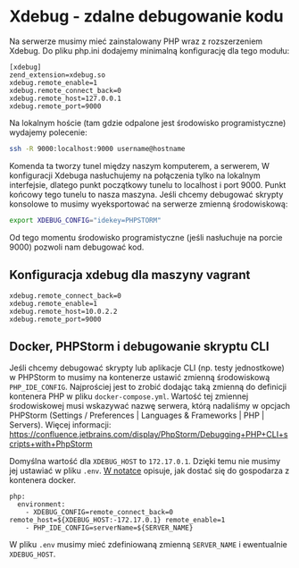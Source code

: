 # Xdebug - zdalne debugowanie kodu

Na serwerze musimy mieć zainstalowany PHP wraz z rozszerzeniem Xdebug. Do pliku php.ini dodajemy minimalną konfigurację dla tego modułu:

```
[xdebug]
zend_extension=xdebug.so
xdebug.remote_enable=1
xdebug.remote_connect_back=0
xdebug.remote_host=127.0.0.1
xdebug.remote_port=9000
```

Na lokalnym hoście (tam gdzie odpalone jest środowisko programistyczne) wydajemy polecenie:

``` bash
ssh -R 9000:localhost:9000 username@hostname
```

Komenda ta tworzy tunel między naszym komputerem, a serwerem, W konfiguracji Xdebuga nasłuchujemy na połączenia tylko na lokalnym interfejsie, dlatego punkt początkowy tunelu to localhost i port 9000. Punkt końcowy tego tunelu to nasza maszyna. Jeśli chcemy debugować skrypty konsolowe to musimy wyeksportować na serwerze zmienną środowiskową:

``` bash
export XDEBUG_CONFIG="idekey=PHPSTORM"
```

Od tego momentu środowisko programistyczne (jeśli nasłuchuje na porcie 9000) pozwoli nam debugować kod.


## Konfiguracja xdebug dla maszyny vagrant
```
xdebug.remote_connect_back=0
xdebug.remote_enable=1
xdebug.remote_host=10.0.2.2
xdebug.remote_port=9000
```

## Docker, PHPStorm i debugowanie skryptu CLI

Jeśli chcemy debugować skrypty lub aplikacje CLI (np. testy jednostkowe) w PHPStorm to musimy na kontenerze ustawić zmienną środowiskową `PHP_IDE_CONFIG`. Najprościej jest to zrobić dodając taką zmienną do definicji kontenera PHP w pliku `docker-compose.yml`. Wartość tej zmiennej środowiskowej musi wskazywać nazwę serwera, którą nadaliśmy w opcjach PHPStorm (Settings / Preferences | Languages & Frameworks | PHP | Servers).
Więcej informacji:
https://confluence.jetbrains.com/display/PhpStorm/Debugging+PHP+CLI+scripts+with+PhpStorm

Domyślna wartość dla `XDEBUG_HOST` to `172.17.0.1`. Dzięki temu nie musimy jej ustawiać w pliku `.env`. [W notatce](docker-dostep-do-gospodarza-host.md) opisuje, jak dostać się do gospodarza z kontenera docker.

```
php:
  environment:
    - XDEBUG_CONFIG=remote_connect_back=0 remote_host=${XDEBUG_HOST:-172.17.0.1} remote_enable=1
    - PHP_IDE_CONFIG=serverName=${SERVER_NAME}
```

W pliku `.env` musimy mieć zdefiniowaną zmienną `SERVER_NAME` i ewentualnie `XDEBUG_HOST`.
